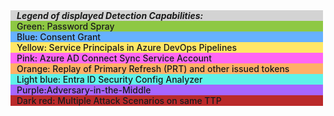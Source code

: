 <div style="width:500px"> 
<div style="padding-left:10px;border-style:solid;border-color:black;border:0.1px;font-weight:500;background-color:#D3D3D3;font-style:italic;font-weight: 700">Legend of displayed Detection Capabilities:</div>
<div style="padding-left:10px;border-style:solid;border-color:black;border:0.1px;font-weight:500;background-color:#8ec843">Green: Password Spray</div>
<div style="padding-left:10px;border-style:solid;border-color:black;border:0.1px;font-weight:500;background-color:#66b1ff">Blue: Consent Grant</div>
<div style="padding-left:10px;border-style:solid;border-color:black;border:0.1px;font-weight:500;background-color:#ffe766">Yellow: Service Principals in Azure DevOps Pipelines</div>
<div style="padding-left:10px;border-style:solid;border-color:black;border:0.1px;font-weight:500;background-color:#ff66f4">Pink: Azure AD Connect Sync Service Account</div>
<div style="padding-left:10px;border-style:solid;border-color:black;border:0.1px;font-weight:500;background-color:#ffaf66">Orange: Replay of Primary Refresh (PRT) and other issued tokens</div>
<div style="padding-left:10px;border-style:solid;border-color:black;border:0.1px;font-weight:500;background-color:#5ef2e9">Light blue: Entra ID Security Config Analyzer </div>
<div style="padding-left:10px;border-style:solid;border-color:black;border:0.1px;font-weight:500;background-color:#a666ffff">Purple:Adversary-in-the-Middle</div>
<div style="padding-left:10px;border-style:solid;border-color:black;border:0.1px;font-weight:500;background-color:#ba2a2aff">Dark red: Multiple Attack Scenarios on same TTP</div>
</div>